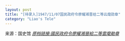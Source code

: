 ```yaml
---
layout: post
title: "[待录入]1947/11/07国民政府令廖耀湘晋给二等云麾勋章"
category: "Liao's Tele"
---
```

来源：国史馆 [*原档链接:國民政府令廖耀湘晉給二等雲麾勛章*](https://ahonline.drnh.gov.tw/index.php?act=Display/image/5885983Nq_A5-m#c7J)
